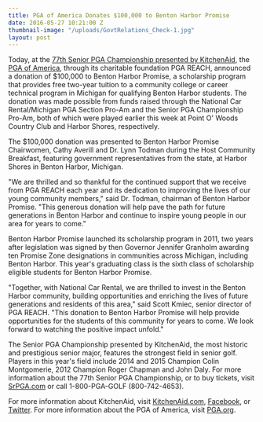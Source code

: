 ```yaml
---
title: PGA of America Donates $100,000 to Benton Harbor Promise
date: 2016-05-27 10:21:00 Z
thumbnail-image: "/uploads/GovtRelations_Check-1.jpg"
layout: post
---
```


Today, at the [77th Senior PGA Championship presented by KitchenAid][1], the [PGA of America][2], through its charitable foundation PGA REACH, announced a donation of $100,000 to Benton Harbor Promise, a scholarship program that provides free two-year tuition to a community college or career technical program in Michigan for qualifying Benton Harbor students. The donation was made possible from funds raised through the National Car Rental/Michigan PGA Section Pro-Am and the Senior PGA Championship Pro-Am, both of which were played earlier this week at Point O' Woods Country Club and Harbor Shores, respectively.

The $100,000 donation was presented to Benton Harbor Promise Chairwomen, Cathy Averill and Dr. Lynn Todman during the Host Community Breakfast, featuring government representatives from the state, at Harbor Shores in Benton Harbor, Michigan.

"We are thrilled and so thankful for the continued support that we receive from PGA REACH each year and its dedication to improving the lives of our young community members," said Dr. Todman, chairman of Benton Harbor Promise. "This generous donation will help pave the path for future generations in Benton Harbor and continue to inspire young people in our area for years to come."

Benton Harbor Promise launched its scholarship program in 2011, two years after legislation was signed by then Governor Jennifer Granholm awarding ten Promise Zone designations in communities across Michigan, including Benton Harbor. This year's graduating class is the sixth class of scholarship eligible students for Benton Harbor Promise.

"Together, with National Car Rental, we are thrilled to invest in the Benton Harbor community, building opportunities and enriching the lives of future generations and residents of this area," said Scott Kmiec, senior director of PGA REACH. "This donation to Benton Harbor Promise will help provide opportunities for the students of this community for years to come. We look forward to watching the positive impact unfold."

The Senior PGA Championship presented by KitchenAid, the most historic and prestigious senior major, features the strongest field in senior golf. Players in this year's field include 2014 and 2015 Champion Colin Montgomerie, 2012 Champion Roger Chapman and John Daly. For more information about the 77th Senior PGA Championship, or to buy tickets, visit [SrPGA.com][1] or call 1-800-PGA-GOLF (800-742-4653).

For more information about KitchenAid, visit [KitchenAid.com][3], [Facebook][4], or [Twitter][5]. For more information about the PGA of America, visit [PGA.org][6].

[1]: http://www.srpga.com
[2]: http://www.pga.com/pga-america
[3]: http://www.kitchenaid.com/
[4]: https://www.facebook.com/KitchenAid?_rdr
[5]: https://twitter.com/KitchenAid_Golf
[6]: https://www.pga.org/